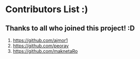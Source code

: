 # Contributors List :) 

## Thanks to all who joined this project! :D 

1. https://github.com/ajmor1
2. https://github.com/peoray
3. https://github.com/maknetaRo